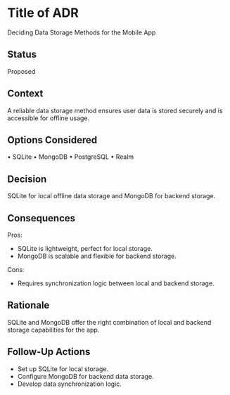 # Title of ADR
Deciding Data Storage Methods for the Mobile App

## Status
Proposed

## Context
A reliable data storage method ensures user data is stored securely and is accessible for offline usage.

## Options Considered
• SQLite
• MongoDB
• PostgreSQL
• Realm

## Decision
SQLite for local offline data storage and MongoDB for backend storage.

## Consequences
Pros:
- SQLite is lightweight, perfect for local storage.
- MongoDB is scalable and flexible for backend storage.

Cons:
- Requires synchronization logic between local and backend storage.

## Rationale
SQLite and MongoDB offer the right combination of local and backend storage capabilities for the app.

## Follow-Up Actions
- Set up SQLite for local storage.
- Configure MongoDB for backend data storage.
- Develop data synchronization logic.
